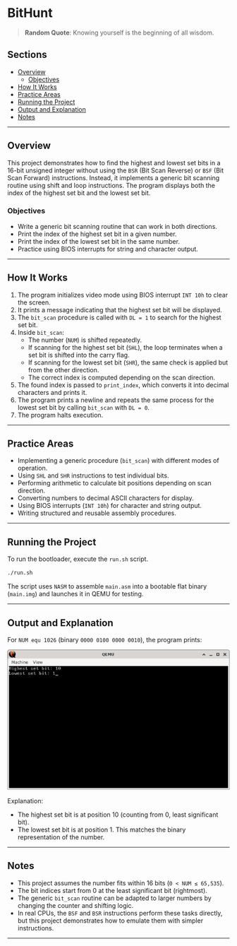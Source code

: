 # BitHunt

> **Random Quote**: Knowing yourself is the beginning of all wisdom.

## Sections

+ [Overview](#overview)
    - [Objectives](#objectives)
+ [How It Works](#how-it-works)
+ [Practice Areas](#practice-areas)
+ [Running the Project](#running-the-project)
+ [Output and Explanation](#output-and-explanation)
+ [Notes](#notes)

---

## Overview

This project demonstrates how to find the highest and lowest set bits in a 16-bit unsigned integer without using the `BSR` (Bit Scan Reverse) or `BSF` (Bit Scan Forward) instructions. Instead, it implements a generic bit scanning routine using shift and loop instructions. The program displays both the index of the highest set bit and the lowest set bit.

### Objectives

+ Write a generic bit scanning routine that can work in both directions.
+ Print the index of the highest set bit in a given number.
+ Print the index of the lowest set bit in the same number.
+ Practice using BIOS interrupts for string and character output.

---

## How It Works

1. The program initializes video mode using BIOS interrupt `INT 10h` to clear the screen.  
2. It prints a message indicating that the highest set bit will be displayed.  
3. The `bit_scan` procedure is called with `DL = 1` to search for the highest set bit.  
4. Inside `bit_scan`:
   + The number (`NUM`) is shifted repeatedly.  
   + If scanning for the highest set bit (`SHL`), the loop terminates when a set bit is shifted into the carry flag.  
   + If scanning for the lowest set bit (`SHR`), the same check is applied but from the other direction.  
   + The correct index is computed depending on the scan direction.  
5. The found index is passed to `print_index`, which converts it into decimal characters and prints it.  
6. The program prints a newline and repeats the same process for the lowest set bit by calling `bit_scan` with `DL = 0`.  
7. The program halts execution.

---

## Practice Areas

+ Implementing a generic procedure (`bit_scan`) with different modes of operation.  
+ Using `SHL` and `SHR` instructions to test individual bits.  
+ Performing arithmetic to calculate bit positions depending on scan direction.  
+ Converting numbers to decimal ASCII characters for display.  
+ Using BIOS interrupts (`INT 10h`) for character and string output.  
+ Writing structured and reusable assembly procedures.  

---

## Running the Project

To run the bootloader, execute the `run.sh` script.

```sh
./run.sh
```

The script uses `NASM` to assemble `main.asm` into a bootable flat binary (`main.img`) and launches it in QEMU for testing.

---

## Output and Explanation

For `NUM equ 1026` (binary `0000 0100 0000 0010`), the program prints:

![Program's Output](../../../resources/images/bit_hunt_output.png)

Explanation:

* The highest set bit is at position 10 (counting from 0, least significant bit).
* The lowest set bit is at position 1.
  This matches the binary representation of the number.

---

## Notes

* This project assumes the number fits within 16 bits (`0 < NUM ≤ 65,535`).
* The bit indices start from 0 at the least significant bit (rightmost).
* The generic `bit_scan` routine can be adapted to larger numbers by changing the counter and shifting logic.
* In real CPUs, the `BSF` and `BSR` instructions perform these tasks directly, but this project demonstrates how to emulate them with simpler instructions.

---
